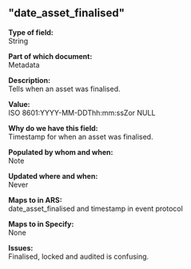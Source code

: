 ## "date_asset_finalised"

**Type of field:**  
String  

**Part of which document:**  
Metadata

**Description:**  
Tells when an asset was finalised.   

**Value:**  
ISO 8601:YYYY-MM-DDThh:mm:ssZor NULL

**Why do we have this field:**  
Timestamp for when an asset was finalised.  

**Populated by whom and when:**  
Note  

**Updated where and when:**  
Never

**Maps to in ARS:**  
date_asset_finalised and timestamp in event protocol

**Maps to in Specify:**  
None

**Issues:**  
Finalised, locked and audited is confusing.

